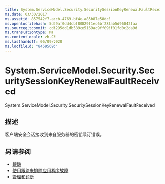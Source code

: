 ```yaml
---
title: System.ServiceModel.Security.SecuritySessionKeyRenewalFaultReceived
ms.date: 03/30/2017
ms.assetid: 857542f7-adcb-4769-bf4e-a85b87e58dc8
ms.openlocfilehash: 5d39af0dd4cbf80029f1ec6bf286ab5d96042faa
ms.sourcegitcommit: cdb295dd1db589ce5169ac9ff096f01fd0c2da9d
ms.translationtype: MT
ms.contentlocale: zh-CN
ms.lasthandoff: 06/09/2020
ms.locfileid: "84595695"
---
```

# <a name="systemservicemodelsecuritysecuritysessionkeyrenewalfaultreceived"></a>System.ServiceModel.Security.SecuritySessionKeyRenewalFaultReceived
System.ServiceModel.Security.SecuritySessionKeyRenewalFaultReceived  
  
## <a name="description"></a>描述  
 客户端安全会话接收到来自服务器的密钥续订错误。  
  
## <a name="see-also"></a>另请参阅

- [跟踪](index.md)
- [使用跟踪来排除应用程序故障](using-tracing-to-troubleshoot-your-application.md)
- [管理和诊断](../index.md)
